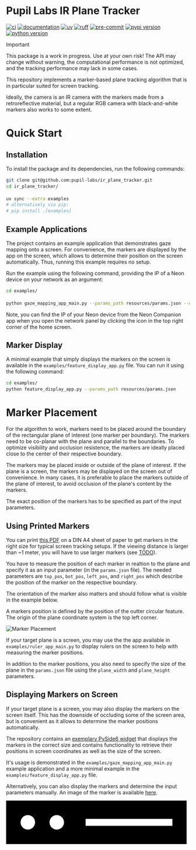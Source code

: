 # Pupil Labs IR Plane Tracker

[![ci](https://github.com/pupil-labs/pl-ir-plane-tracker/actions/workflows/main.yml/badge.svg)](https://github.com/pupil-labs/pl-ir-plane-tracker/actions/workflows/main.yml)
[![documentation](https://img.shields.io/badge/docs-mkdocs-708FCC.svg?style=flat)](https://pupil-labs.github.io/pl-ir-plane-tracker/)
[![uv](https://img.shields.io/endpoint?url=https://raw.githubusercontent.com/astral-sh/uv/main/assets/badge/v0.json)](https://github.com/astral-sh/uv)
[![ruff](https://img.shields.io/endpoint?url=https://raw.githubusercontent.com/astral-sh/ruff/main/assets/badge/v2.json)](https://github.com/astral-sh/ruff)
[![pre-commit](https://img.shields.io/badge/pre_commit-black?logo=pre-commit&logoColor=FAB041)](https://github.com/pre-commit/pre-commit)
[![pypi version](https://img.shields.io/pypi/v/pupil-labs-ir-plane-tracker.svg)](https://pypi.org/project/pupil-labs-ir-plane-tracker/)
[![python version](https://img.shields.io/pypi/pyversions/pupil-labs-ir-plane-tracker)](https://pypi.org/project/pupil-labs-ir-plane-tracker/)

> [!IMPORTANT]
> This package is a work in progress. Use at your own risk!
> The API may change without warning, the computational performance is not optimized, and the tracking performance may lack in some cases.

This repository implements a marker-based plane tracking algorithm that is in particular suited for screen tracking.

Ideally, the camera is an IR camera with the markers made from a retroreflective material, but a regular RGB camera with black-and-white markers also works to some extent.

# Quick Start

## Installation

To install the package and its dependencies, run the following commands:

```bash
git clone git@github.com:pupil-labs/ir_plane_tracker.git
cd ir_plane_tracker/

uv sync --extra examples
# alternatively via pip:
# pip install .[examples]
```

## Example Applications

The project contains an example application that demonstrates gaze mapping onto a screen. For convenience, the markers are displayed by the app on the screen, which allows to determine their position on the screen automatically. Thus, running this example requires no setup.

Run the example using the following command, providing the IP of a Neon device on your network as an argument:

```bash
cd examples/

python gaze_mapping_app_main.py --params_path resources/params.json --neon_ip <NEON_IP_ADDRESS>
```

Note, you can find the IP of your Neon device from the Neon Companion app when you open the network panel by clicking the icon in the top right corner of the home screen.

## Marker Display

A minimal example that simply displays the markers on the screen is available in the `examples/feature_display_app.py` file. You can run it using the following command:

```bash
cd examples/
python feature_display_app.py --params_path resources/params.json
```

# Marker Placement

For the algorithm to work, markers need to be placed around the boundary of the rectangular plane of interest (one marker per boundary). The markers need to be co-planar with the plane and parallel to the boundaries. To optimize visibility and occlusion resistence, the markers are ideally placed close to the center of their respective boundary.

The markers may be placed inside or outside of the plane of interest. If the plane is a screen, the markers may be displayed on the screen out of convenience. In many cases, it is preferable to place the markers outside of the plane of interest, to avoid occlusion of the plane's content by the markers.

The exact position of the markers has to be specified as part of the input parameters.

## Using Printed Markers

You can print [this PDF](https://github.com/pupil-labs/ir_plane_tracker/blob/main/features-A4.pdf) on a DIN A4 sheet of paper to get markers in the right size for typical screen tracking setups. If the viewing distance is larger than ~1 meter, you will have to use larger markers (see [TODO]()).

You have to measure the position of each marker in realtion to the plane and specify it as an input parameter (in the `params.json` file). The needed parameters are `top_pos`, `bot_pos`, `left_pos`, and `right_pos` which describe the position of the marker on the respective boundary.

The orientation of the marker also matters and should follow what is visible in the example below.

A markers position is defined by the position of the outter circular feature. The origin of the plane coordinate system is the top left corner.

![Marker Placement](marker_placement.png)

If your target plane is a screen, you may use the the app available in `examples/ruler_app_main.py` to display rulers on the screen to help with measuring the marker positions.

In addition to the marker positions, you also need to specify the size of the plane in the `params.json` file using the `plane_width` and `plane_height` parameters.

## Displaying Markers on Screen

If your target plane is a screen, you may also display the markers on the screen itself. This has the downside of occluding some of the screen area, but is convenient as it allows to determine the marker positions automatically.

The repository contains an [exemplary PySide6 widget](https://github.com/pupil-labs/ir_plane_tracker/blob/main/src/pupil_labs/ir_plane_tracker/feature_overlay.py) that displays the markers in the correct size and contains functionality to retrieve their positions in screen coordinates as well as the size of the screen.

It's usage is demonstrated in the `examples/gaze_mapping_app_main.py` example application and a more minimal example in the `examples/feature_display_app.py` file.

Alternatively, you can also display the markers and determine the input parameters manually. An image of the marker is available [here](https://github.com/pupil-labs/ir_plane_tracker/blob/main/feature.png).

![Marker Example](feature.png)
